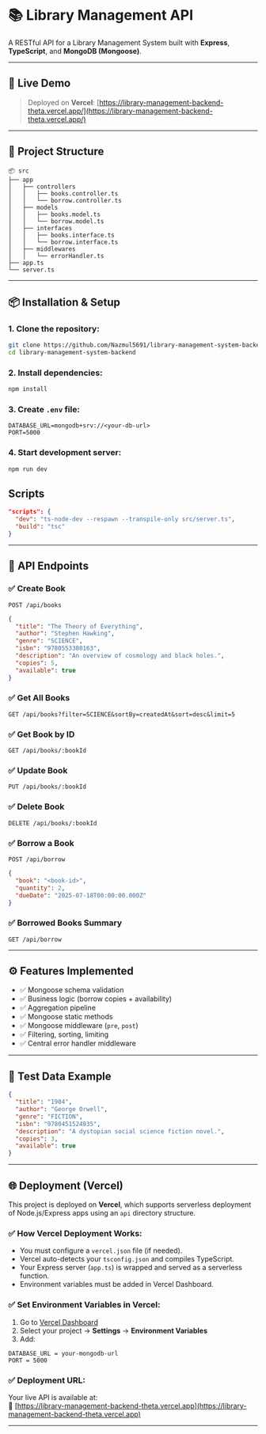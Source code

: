 # 📚 Library Management API

A RESTful API for a Library Management System built with **Express**, **TypeScript**, and **MongoDB (Mongoose)**.

---

## 🚀 Live Demo

> Deployed on **Vercel**: [https://library-management-backend-theta.vercel.app/](https://library-management-backend-theta.vercel.app/)

---

## 📁 Project Structure

```
📦 src
├── app
│   ├── controllers
│   │   ├── books.controller.ts
│   │   └── borrow.controller.ts
│   ├── models
│   │   ├── books.model.ts
│   │   └── borrow.model.ts
│   ├── interfaces
│   │   ├── books.interface.ts
│   │   └── borrow.interface.ts
│   ├── middlewares
│   │   └── errorHandler.ts
├── app.ts
└── server.ts
```

---

## 📦 Installation & Setup

### 1. Clone the repository:

```bash
git clone https://github.com/Nazmul5691/library-management-system-backend.git
cd library-management-system-backend
```

### 2. Install dependencies:

```bash
npm install
```

### 3. Create `.env` file:

```env
DATABASE_URL=mongodb+srv://<your-db-url>
PORT=5000
```

### 4. Start development server:

```bash
npm run dev
```



## Scripts

```json
"scripts": {
  "dev": "ts-node-dev --respawn --transpile-only src/server.ts",
  "build": "tsc"
}
```

---

## 📌 API Endpoints

### ✅ Create Book

`POST /api/books`

```json
{
  "title": "The Theory of Everything",
  "author": "Stephen Hawking",
  "genre": "SCIENCE",
  "isbn": "9780553380163",
  "description": "An overview of cosmology and black holes.",
  "copies": 5,
  "available": true
}
```

### ✅ Get All Books

`GET /api/books?filter=SCIENCE&sortBy=createdAt&sort=desc&limit=5`

### ✅ Get Book by ID

`GET /api/books/:bookId`

### ✅ Update Book

`PUT /api/books/:bookId`

### ✅ Delete Book

`DELETE /api/books/:bookId`

### ✅ Borrow a Book

`POST /api/borrow`

```json
{
  "book": "<book-id>",
  "quantity": 2,
  "dueDate": "2025-07-18T00:00:00.000Z"
}
```

### ✅ Borrowed Books Summary

`GET /api/borrow`

---

## ⚙️ Features Implemented

- ✅ Mongoose schema validation
- ✅ Business logic (borrow copies + availability)
- ✅ Aggregation pipeline
- ✅ Mongoose static methods
- ✅ Mongoose middleware (`pre`, `post`)
- ✅ Filtering, sorting, limiting
- ✅ Central error handler middleware

---

## 🧪 Test Data Example

```json
{
  "title": "1984",
  "author": "George Orwell",
  "genre": "FICTION",
  "isbn": "9780451524935",
  "description": "A dystopian social science fiction novel.",
  "copies": 3,
  "available": true
}

```

---

## 🌐 Deployment (Vercel)

This project is deployed on **Vercel**, which supports serverless deployment of Node.js/Express apps using an `api` directory structure.

### ✅ How Vercel Deployment Works:

- You must configure a `vercel.json` file (if needed).
- Vercel auto-detects your `tsconfig.json` and compiles TypeScript.
- Your Express server (`app.ts`) is wrapped and served as a serverless function.
- Environment variables must be added in Vercel Dashboard.

### ✅ Set Environment Variables in Vercel:

1. Go to [Vercel Dashboard](https://vercel.com/dashboard)
2. Select your project → **Settings** → **Environment Variables**
3. Add:

```
DATABASE_URL = your-mongodb-url
PORT = 5000
```

### ✅ Deployment URL:

Your live API is available at:  
🔗 [https://library-management-backend-theta.vercel.app](https://library-management-backend-theta.vercel.app)

---


